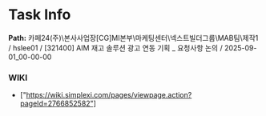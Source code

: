 # Task Info

**Path:** 카페24(주)\본사사업장\[CG]MI본부\마케팅센터\넥스트빌더그룹\MAB팀\제작1 / hslee01 / [321400] AIM 재고 솔루션 광고 연동 기획 _ 요청사항 논의 / 2025-09-01_00-00-00

### WIKI
- ["https://wiki.simplexi.com/pages/viewpage.action?pageId=2766852582"]

